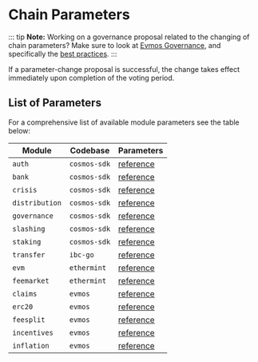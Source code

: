 <!--
order: 6
-->

# Chain Parameters

::: tip
**Note:** Working on a governance proposal related to the changing of chain parameters? Make sure to look at [Evmos Governance](overview.md), and specifically the [best practices](best_practices.md#parameter-change-proposal).
:::

If a parameter-change proposal is successful, the change takes effect immediately upon completion of the voting period.

## List of Parameters

For a comprehensive list of available module parameters see the table below:

| Module         | Codebase     | Parameters                                                                        |
| -------------- | ------------ | --------------------------------------------------------------------------------- |
| `auth`         | `cosmos-sdk` | [reference](https://docs.cosmos.network/main/modules/auth/06_params.html)         |
| `bank`         | `cosmos-sdk` | [reference](https://docs.cosmos.network/main/modules/bank/05_params.html)         |
| `crisis`       | `cosmos-sdk` | [reference](https://docs.cosmos.network/main/modules/crisis/04_params.html)       |
| `distribution` | `cosmos-sdk` | [reference](https://docs.cosmos.network/main/modules/distribution/06_events.html) |
| `governance`   | `cosmos-sdk` | [reference](https://docs.cosmos.network/main/modules/gov/06_params.html)          |
| `slashing`     | `cosmos-sdk` | [reference](https://docs.cosmos.network/main/modules/slashing/08_params.html)     |
| `staking`      | `cosmos-sdk` | [reference](https://docs.cosmos.network/main/modules/staking/08_params.html)      |
| `transfer`     | `ibc-go`     | [reference](https://github.com/cosmos/ibc-go/blob/main/docs/ibc/params.md)        |
| `evm`          | `ethermint`  | [reference](https://docs.evmos.org/modules/evm/08_params.html)                    |
| `feemarket`    | `ethermint`  | [reference](https://docs.evmos.org/modules/feemarket/07_params.html)              |
| `claims`       | `evmos`      | [reference](https://docs.evmos.org/modules/claims/06_parameters.html)             |
| `erc20`        | `evmos`      | [reference](https://docs.evmos.org/modules/erc20/07_parameters.html)              |
| `feesplit`     | `evmos`      | [reference](https://docs.evmos.org/modules/feesplit/07_parameters.html)                   |
| `incentives`   | `evmos`      | [reference](https://docs.evmos.org/modules/incentives/07_parameters.html)         |
| `inflation`    | `evmos`      | [reference](https://docs.evmos.org/modules/inflation/05_parameters.html)          |
